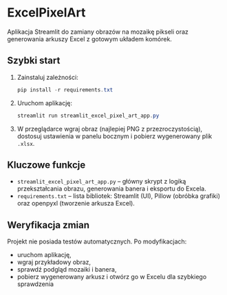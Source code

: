 # ExcelPixelArt

Aplikacja Streamlit do zamiany obrazów na mozaikę pikseli oraz generowania arkuszy Excel z gotowym układem komórek.

## Szybki start

1. Zainstaluj zależności:
   ```powershell
   pip install -r requirements.txt
   ```
2. Uruchom aplikację:
   ```powershell
   streamlit run streamlit_excel_pixel_art_app.py
   ```
3. W przeglądarce wgraj obraz (najlepiej PNG z przezroczystością), dostosuj ustawienia w panelu bocznym i pobierz wygenerowany plik `.xlsx`.

## Kluczowe funkcje

- `streamlit_excel_pixel_art_app.py` – główny skrypt z logiką przekształcania obrazu, generowania banera i eksportu do Excela.
- `requirements.txt` – lista bibliotek: Streamlit (UI), Pillow (obróbka grafiki) oraz openpyxl (tworzenie arkusza Excel).

## Weryfikacja zmian

Projekt nie posiada testów automatycznych. Po modyfikacjach:

- uruchom aplikację,
- wgraj przykładowy obraz,
- sprawdź podgląd mozaiki i banera,
- pobierz wygenerowany arkusz i otwórz go w Excelu dla szybkiego sprawdzenia
